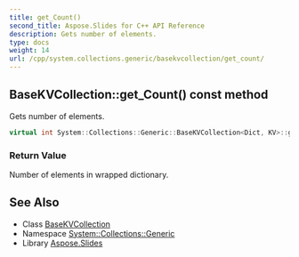 ```yaml
---
title: get_Count()
second_title: Aspose.Slides for C++ API Reference
description: Gets number of elements.
type: docs
weight: 14
url: /cpp/system.collections.generic/basekvcollection/get_count/
---
```

## BaseKVCollection::get_Count() const method


Gets number of elements.

```cpp
virtual int System::Collections::Generic::BaseKVCollection<Dict, KV>::get_Count() const override
```


### Return Value

Number of elements in wrapped dictionary.

## See Also

* Class [BaseKVCollection](./)
* Namespace [System::Collections::Generic](../)
* Library [Aspose.Slides](../../)